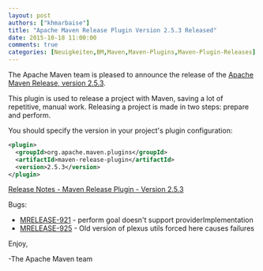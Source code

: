 ```yaml
---
layout: post
authors: ["khmarbaise"]
title: "Apache Maven Release Plugin Version 2.5.3 Released"
date: 2015-10-18 11:00:00
comments: true
categories: [Neuigkeiten,BM,Maven,Maven-Plugins,Maven-Plugin-Releases]
---
```

The Apache Maven team is pleased to announce the release of the 
[Apache Maven Release, version 2.5.3](https://maven.apache.org/maven-release/).

This plugin is used to release a project with Maven, saving a lot of
repetitive, manual work. Releasing a project is made in two steps: prepare and
perform.

You should specify the version in your project's plugin configuration:

```xml
<plugin>
  <groupId>org.apache.maven.plugins</groupId>
  <artifactId>maven-release-plugin</artifactId>
  <version>2.5.3</version>
</plugin>
```
<!-- more -->

[Release Notes - Maven Release Plugin - Version 2.5.3](https://issues.apache.org/jira/secure/ReleaseNote.jspa?projectId=12317922&version=12333673)

Bugs:

 * [MRELEASE-921](https://issues.apache.org/jira/browse/MRELEASE-921) - perform goal doesn't support providerImplementation
 * [MRELEASE-925](https://issues.apache.org/jira/browse/MRELEASE-925) - Old version of plexus utils forced here causes failures


Enjoy,

-The Apache Maven team
